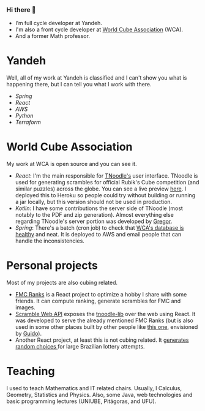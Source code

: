 ### Hi there 👋

- I’m full cycle developer at Yandeh.
- I'm also a front cycle developer at [World Cube Association](https://github.com/thewca/) (WCA).
- And a former Math professor.

# Yandeh
Well, all of my work at Yandeh is classified and I can't show you what is happening there, but I can tell you what I work with there.
- *Spring*
- *React*
- *AWS*
- *Python*
- *Terraform*

# World Cube Association
My work at WCA is open source and you can see it.
- *React*: I'm the main responsible for [TNoodle's](https://github.com/thewca/tnoodle) user interface. TNoodle is used for generating scrambles for official Rubik's Cube competition (and similar puzzles) across the globe. You can see a live preview [here](https://tnoodle-web.herokuapp.com/scramble). I deployed this to Heroku so people could try without building or running a jar locally, but this version should not be used in production.
- *Kotlin*: I have some contributions the server side of TNoodle (most notably to the PDF and zip generation). Almost everything else regarding TNoodle's server portion was developed by [Gregor](https://github.com/suushiemaniac).
- *Spring*: There's a batch (cron job) to check that [WCA's database is healthy](https://github.com/thewca/db-sanity-check/) and neat. It is deployed to AWS and email people that can handle the inconsistencies.

# Personal projects

Most of my projects are also cubing related.
* [FMC Ranks](https://campos20.github.io/fmc-ranks/#/) is a React project to optimize a hobby I share with some friends. It can compute ranking, generate scrambles for FMC and images. 
* [Scramble Web API](https://github.com/campos20/scramble-web-api) exposes the [tnoodle-lib](https://github.com/thewca/tnoodle-lib) over the web using React. It was developed to serve the already mentioned FMC Ranks (but is also used in some other places built by other people like [this one](https://fewestmoves.herokuapp.com/dashboard/actual), envisioned by [Guido](https://github.com/GuidoDipietro)).
* Another React project, at least this is not cubing related. It [generates random choices ](https://github.com/campos20/mega-sena-gerador)for large Brazilian lottery attempts.

# Teaching
I used to teach Mathematics and IT related chairs. Usually, I Calculus, Geometry, Statistics and Physics. Also, some Java, web technologies and basic programming lectures (UNIUBE, Pitágoras, and UFU).
